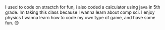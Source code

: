 I used to code on stractch for fun, i also coded a calculator using java in 5th grade.
Im taking this class because I wanna learn about comp sci.
I enjoy physics 
I wanna learn how to code my own type of game, and have some fun.
😊
